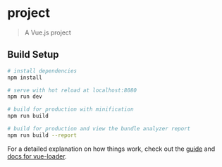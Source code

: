 # project

> A Vue.js project

## Build Setup

``` bash
# install dependencies
npm install

# serve with hot reload at localhost:8080
npm run dev

# build for production with minification
npm run build

# build for production and view the bundle analyzer report
npm run build --report
```

For a detailed explanation on how things work, check out the [guide](http://vuejs-templates.github.io/webpack/) and [docs for vue-loader](http://vuejs.github.io/vue-loader).

<!-- 坑总结：
页面中某个按钮直接跳转路由并非导航切换时，底部路由图标需要切换，在上一个组件离开，下一个组件载入时，v-if重新加载一下底部路由导航 -->
